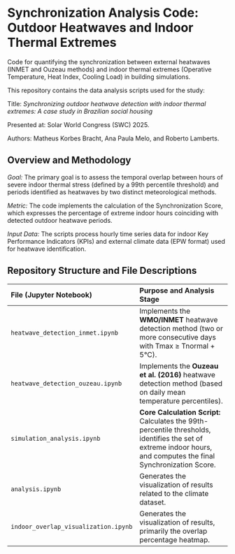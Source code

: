 # Synchronization Analysis Code: Outdoor Heatwaves and Indoor Thermal Extremes
Code for quantifying the synchronization between external heatwaves (INMET and Ouzeau methods) and indoor thermal extremes (Operative Temperature, Heat Index, Cooling Load) in building simulations.

This repository contains the data analysis scripts used for the study:

Title: *Synchronizing outdoor heatwave detection with indoor thermal extremes: A case study in Brazilian social housing*

Presented at: Solar World Congress (SWC) 2025.

Authors: Matheus Korbes Bracht, Ana Paula Melo, and Roberto Lamberts.


## Overview and Methodology
*Goal:* The primary goal is to assess the temporal overlap between hours of severe indoor thermal stress (defined by a 99th percentile threshold) and periods identified as heatwaves by two distinct meteorological methods.

*Metric:* The code implements the calculation of the Synchronization Score, which expresses the percentage of extreme indoor hours coinciding with detected outdoor heatwave periods.

*Input Data:* The scripts process hourly time series data for indoor Key Performance Indicators (KPIs) and external climate data (EPW format) used for heatwave identification.

## Repository Structure and File Descriptions

| File (Jupyter Notebook) | Purpose and Analysis Stage |
| :--- | :--- |
| `heatwave_detection_inmet.ipynb` | Implements the **WMO/INMET** heatwave detection method (two or more consecutive days with Tmax $\ge$ Tnormal + 5°C). |
| `heatwave_detection_ouzeau.ipynb` | Implements the **Ouzeau et al. (2016)** heatwave detection method (based on daily mean temperature percentiles). |
| `simulation_analysis.ipynb` | **Core Calculation Script:** Calculates the 99th-percentile thresholds, identifies the set of extreme indoor hours, and computes the final Synchronization Score. |
| `analysis.ipynb` | Generates the visualization of results related to the climate dataset. |
| `indoor_overlap_visualization.ipynb` | Generates the visualization of results, primarily the overlap percentage heatmap. |

